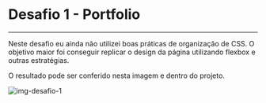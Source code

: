 # Desafio 1 - Portfolio
---

Neste desafio eu ainda não utilizei boas práticas de organização de CSS. O objetivo maior foi conseguir replicar o design da página utilizando flexbox e outras estratégias.

O resultado pode ser conferido nesta imagem e dentro do projeto.

![img-desafio-1](https://user-images.githubusercontent.com/9722670/220811735-ab50dcd9-3629-4b3a-8468-30a0cf264ba3.png)
